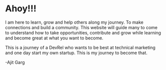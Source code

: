 # Ahoy!!!

I am here to learn, grow and help others along my journey. To make connections and build a community.
This website will guide many to come to understand how to take opportunities, contribute and grow while learning and become great at what you want to become.

This is a journey of a DevRel who wants to be best at technical marketing and one day start my own startup. 
This is my journey to become that.

-Ajit Garg
